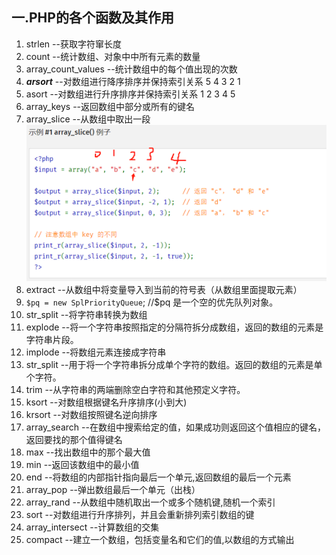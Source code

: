 ## 一.PHP的各个函数及其作用

1. strlen --获取字符窜长度
2. count --统计数组、对象中中所有元素的数量
3. array_count_values --统计数组中的每个值出现的次数
4. ***arsort*** --对数组进行降序排序并保持索引关系 5 4 3 2 1
5. asort --对数组进行升序排序并保持索引关系 1 2 3 4 5
6. array_keys --返回数组中部分或所有的键名
7. array_slice --从数组中取出一段<br>
   ![Alt text](image.png)
8. extract --从数组中将变量导入到当前的符号表（从数组里面提取元素）
9. `$pq = new SplPriorityQueue`; //$pq 是一个空的优先队列对象。
10. str_split --将字符串转换为数组
11. explode --将一个字符串按照指定的分隔符拆分成数组，返回的数组的元素是字符串片段。
12. implode --将数组元素连接成字符串
13. str_split --用于将一个字符串拆分成单个字符的数组。返回的数组的元素是单个字符。
13. trim --从字符串的两端删除空白字符和其他预定义字符。
14. ksort --对数组根据键名升序排序(小到大)
15. krsort --对数组按照键名逆向排序
16. array_search --在数组中搜索给定的值，如果成功则返回这个值相应的键名，返回要找的那个值得键名
17. max --找出数组中的那个最大值
18. min --返回该数组中的最小值
18. end --将数组的内部指针指向最后一个单元,返回数组的最后一个元素
19. array_pop --弹出数组最后一个单元（出栈）
20. array_rand --从数组中随机取出一个或多个随机键,随机一个索引
21. sort --对数组进行升序排列，并且会重新排列索引数组的键
22. array_intersect --计算数组的交集
23. compact --建立一个数组，包括变量名和它们的值,以数组的方式输出